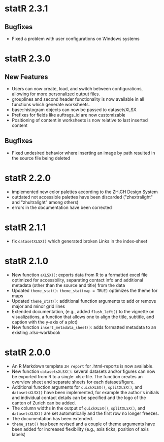 # statR 2.3.1

## Bugfixes

* Fixed a problem with user configurations on Windows systems

# statR 2.3.0

## New Features
* Users can now create, load, and switch between configurations, allowing for more personalized output files.
* grouplines and second header functionality is now available in all functions which generate worksheets.
* base::histogram objects can now be passed to datasetsXLSX
* Prefixes for fields like auftrags_id are now customizable
* Positioning of content in worksheets is now relative to last inserted content

## Bugfixes
* Fixed undesired behavior where inserting an image by path resulted in the source file being deleted

# statR 2.2.0

* implemented new color palettes according to the ZH.CH Design System 
* outdated not accessible palettes have been discarded ("zhextralight" and "zhultralight" among others)
* errors in the documentation have been corrected

# statR 2.1.1

* fix `datasetXLSX()` which generated broken Links in the index-sheet

# statR 2.1.0

* New function `aXLSX()`: exports data from R to a formatted excel file optimized for accessbility, separating contact info and additional metadata (other than the source and title) from the data
* Updated `theme_stat()`: `theme_stat(map = TRUE)` optimizes the theme for maps
* Updated `theme_stat()`: additional function arguments to add or remove major and minor grid lines
* Extended documentation, (e.g., added `flush_left()` to the vignette on visualizations, a function that allows one to align the title, subtitle, and caption with the y-axis of a plot)
* New function `insert_metadata_sheet()`: adds formatted metadata to an existing .xlsx-workbook

# statR 2.0.0

* An R Markdown template `ZH report` for .html-reports is now available.  
* New function `datasetsXLSX()`: several datasets and/or figures can now be exported from R to a single .xlsx-file. The function creates an overview sheet and separate sheets for each dataset/figure.
* Additional function arguments for `quickXLSX()`, `splitXLSX()`, and `datasetsXLSX()` have been implemented, for example the author's initials and individual contact details can be specified and the logo of the canton of Zurich can be added. 
* The column widths in the output of `quickXLSX()`, `splitXLSX()`, and `datasetsXLSX()` are set automatically and the first row no longer freezes. 
* The documentation has been extended.
* `theme_stat()` has been revised and a couple of theme arguments have been added for increased flexibility (e.g., axis ticks, position of axis labels)
